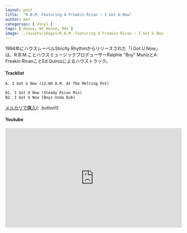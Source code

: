 ```yaml
---
layout: post
title:  "R.B.M. Featuring A Freakin Rican – I Got U Now"
author: mmr
categories: [ Vinyl ]
tags: [ House, NY House, 90s ]
image: ../assets/images/R.B.M. Featuring A Freakin Rican – I Got U Now.jpg
---
```


1994年にハウスレーベルStrictly Rhythmからリリースされた「I Got U Now」は、R.B.M.ことハウスミュージックプロデューサーRalphie "Boy" MunizとA Freakin RicanことEd Quirozによるハウストラック。

#### Tracklist
```md
A. I Got U Now (12:00 A.M. At The Melting Pot)

B1. I Got U Now (Steady Rican Mix)
B2. I Got U Now (Boys Unda Dub)
```

[メルカリで購入](https://jp.mercari.com/item/m82648872817?afid=6142608987){: .button1}

#### Youtube 
<iframe width="560" height="315" src="https://www.youtube.com/embed/cUELco2lZHw?si=fQjV5Yyexhv_HaS0" title="YouTube video player" frameborder="0" allow="accelerometer; autoplay; clipboard-write; encrypted-media; gyroscope; picture-in-picture; web-share" referrerpolicy="strict-origin-when-cross-origin" allowfullscreen></iframe>